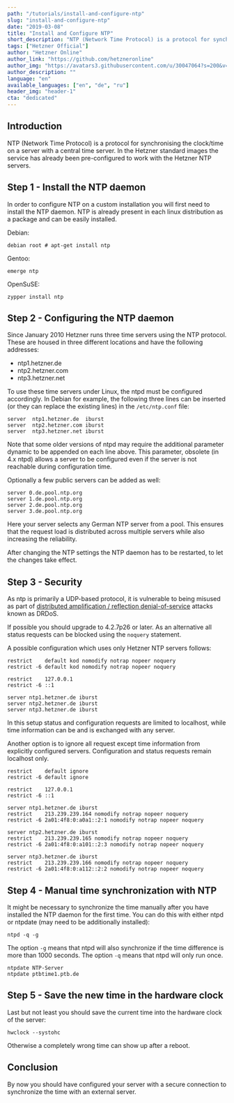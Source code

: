 ```yaml
---
path: "/tutorials/install-and-configure-ntp"
slug: "install-and-configure-ntp"
date: "2019-03-08"
title: "Install and Configure NTP"
short_description: "NTP (Network Time Protocol) is a protocol for synchronising the clock/time on a server with a central time server."
tags: ["Hetzner Official"]
author: "Hetzner Online"
author_link: "https://github.com/hetzneronline"
author_img: "https://avatars3.githubusercontent.com/u/30047064?s=200&v=4"
author_description: ""
language: "en"
available_languages: ["en", "de", "ru"]
header_img: "header-1"
cta: "dedicated"
---
```



## Introduction

NTP (Network Time Protocol) is a protocol for synchronising the clock/time on a server with a central time server. In the Hetzner standard images the service has already been pre-configured to work with the Hetzner NTP servers.

## Step 1 - Install the NTP daemon

In order to configure NTP on a custom installation you will first need to install the NTP daemon. NTP is already present in each linux distribution as a package and can be easily installed.

Debian:

`debian root # apt-get install ntp`

Gentoo:

`emerge ntp`

OpenSuSE:

`zypper install ntp`

## Step 2 - Configuring the NTP daemon

Since January 2010 Hetzner runs three time servers using the NTP protocol. These are housed in three different locations and have the following addresses:

* ntp1.hetzner.de
* ntp2.hetzner.com
* ntp3.hetzner.net

To use these time servers under Linux, the ntpd must be configured accordingly. In Debian for example, the following three lines can be inserted (or they can replace the existing lines) in the `/etc/ntp.conf` file:

```
server  ntp1.hetzner.de  iburst
server  ntp2.hetzner.com iburst
server  ntp3.hetzner.net iburst
```

Note that some older versions of ntpd may require the additional parameter dynamic to be appended on each line above. This parameter, obsolete (in 4.x ntpd) allows a server to be configured even if the server is not reachable during configuration time.

Optionally a few public servers can be added as well:

```
server 0.de.pool.ntp.org
server 1.de.pool.ntp.org
server 2.de.pool.ntp.org
server 3.de.pool.ntp.org
```
Here your server selects any German NTP server from a pool. This ensures that the request load is distributed across multiple servers while also increasing the reliability.

After changing the NTP settings the NTP daemon has to be restarted, to let the changes take effect.

## Step 3 - Security

As ntp is primarily a UDP-based protocol, it is vulnerable to being misused as part of [distributed amplification / reflection denial-of-service](http://thehackernews.com/2014/01/Network-Time-Protocol-Reflection-DDoS-Attack-Tool.html) attacks known as DRDoS.

If possible you should upgrade to 4.2.7p26 or later. As an alternative all status requests can be blocked using the `noquery` statement.

A possible configuration which uses only Hetzner NTP servers follows:

```
restrict    default kod nomodify notrap nopeer noquery
restrict -6 default kod nomodify notrap nopeer noquery

restrict    127.0.0.1
restrict -6 ::1

server ntp1.hetzner.de iburst
server ntp2.hetzner.de iburst
server ntp3.hetzner.de iburst
```
In this setup status and configuration requests are limited to localhost, while time information can be and is exchanged with any server.

Another option is to ignore all request except time information from explicitly configured servers. Configuration and status requests remain localhost only.

```
restrict    default ignore
restrict -6 default ignore

restrict    127.0.0.1
restrict -6 ::1

server ntp1.hetzner.de iburst
restrict    213.239.239.164 nomodify notrap nopeer noquery
restrict -6 2a01:4f8:0:a0a1::2:1 nomodify notrap nopeer noquery

server ntp2.hetzner.de iburst
restrict    213.239.239.165 nomodify notrap nopeer noquery
restrict -6 2a01:4f8:0:a101::2:3 nomodify notrap nopeer noquery

server ntp3.hetzner.de iburst
restrict    213.239.239.166 nomodify notrap nopeer noquery
restrict -6 2a01:4f8:0:a112::2:2 nomodify notrap nopeer noquery
```

## Step 4 - Manual time synchronization with NTP

It might be necessary to synchronize the time manually after you have installed the NTP daemon for the first time. You can do this with either ntpd or ntpdate (may need to be additionally installed):

`ntpd -q -g`

The option `-g` means that ntpd will also synchronize if the time difference is more than 1000 seconds. The option `-q` means that ntpd will only run once.

```
ntpdate NTP-Server
ntpdate ptbtime1.ptb.de
```

## Step 5 - Save the new time in the hardware clock

Last but not least you should save the current time into the hardware clock of the server:

`hwclock --systohc`

Otherwise a completely wrong time can show up after a reboot.

## Conclusion

By now you should have configured your server with a secure connection to synchronize the time with an external server.
